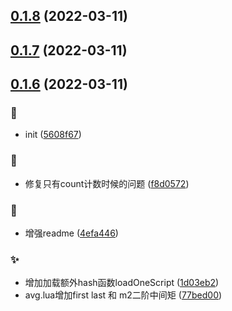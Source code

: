 ## [0.1.8](https://github.com/kongnet/skyrts/compare/v0.1.7...v0.1.8) (2022-03-11)




## [0.1.7](https://github.com/kongnet/skyrts/compare/v0.1.6...v0.1.7) (2022-03-11)




## [0.1.6](https://github.com/kongnet/skyrts/compare/5608f67873f197f416e28b27b87001a7cf16c6de...v0.1.6) (2022-03-11)


### :art:

* init ([5608f67](https://github.com/kongnet/skyrts/commit/5608f67873f197f416e28b27b87001a7cf16c6de))

### :bug:

* 修复只有count计数时候的问题 ([f8d0572](https://github.com/kongnet/skyrts/commit/f8d057249bd22e745345d017d96f184a97617953))

### :memo:

* 增强readme ([4efa446](https://github.com/kongnet/skyrts/commit/4efa4468870b6c1806b5258a65455896b73666b3))

### :sparkles:

* 增加加载额外hash函数loadOneScript ([1d03eb2](https://github.com/kongnet/skyrts/commit/1d03eb2e5c1573da69c8c5bc30b50114f47432f2))
* avg.lua增加first last 和 m2二阶中间矩 ([77bed00](https://github.com/kongnet/skyrts/commit/77bed007deebc90a53549f868e29ef0cac5a91b3))




